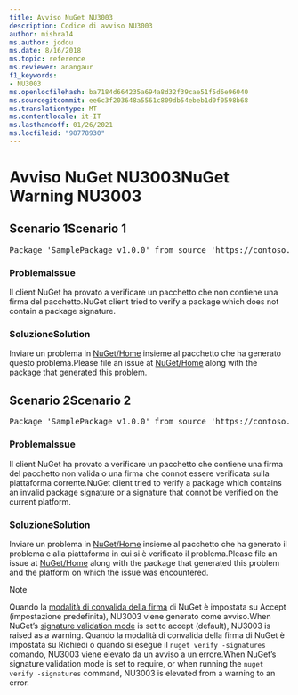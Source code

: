 ```yaml
---
title: Avviso NuGet NU3003
description: Codice di avviso NU3003
author: mishra14
ms.author: jodou
ms.date: 8/16/2018
ms.topic: reference
ms.reviewer: anangaur
f1_keywords:
- NU3003
ms.openlocfilehash: ba7184d664235a694a8d32f39cae51f5d6e96040
ms.sourcegitcommit: ee6c3f203648a5561c809db54ebeb1d0f0598b68
ms.translationtype: MT
ms.contentlocale: it-IT
ms.lasthandoff: 01/26/2021
ms.locfileid: "98778930"
---
```

# <a name="nuget-warning-nu3003"></a><span data-ttu-id="bf262-103">Avviso NuGet NU3003</span><span class="sxs-lookup"><span data-stu-id="bf262-103">NuGet Warning NU3003</span></span>

## <a name="scenario-1"></a><span data-ttu-id="bf262-104">Scenario 1</span><span class="sxs-lookup"><span data-stu-id="bf262-104">Scenario 1</span></span>

<pre>Package 'SamplePackage v1.0.0' from source 'https://contoso.com/index.json': The package is not signed. Unable to verify signature from an unsigned package.</pre>

### <a name="issue"></a><span data-ttu-id="bf262-105">Problema</span><span class="sxs-lookup"><span data-stu-id="bf262-105">Issue</span></span>

<span data-ttu-id="bf262-106">Il client NuGet ha provato a verificare un pacchetto che non contiene una firma del pacchetto.</span><span class="sxs-lookup"><span data-stu-id="bf262-106">NuGet client tried to verify a package which does not contain a package signature.</span></span>


### <a name="solution"></a><span data-ttu-id="bf262-107">Soluzione</span><span class="sxs-lookup"><span data-stu-id="bf262-107">Solution</span></span>

<span data-ttu-id="bf262-108">Inviare un problema in [NuGet/Home](https://github.com/NuGet/Home/issues) insieme al pacchetto che ha generato questo problema.</span><span class="sxs-lookup"><span data-stu-id="bf262-108">Please file an issue at [NuGet/Home](https://github.com/NuGet/Home/issues) along with the package that generated this problem.</span></span>



## <a name="scenario-2"></a><span data-ttu-id="bf262-109">Scenario 2</span><span class="sxs-lookup"><span data-stu-id="bf262-109">Scenario 2</span></span>

<pre>Package 'SamplePackage v1.0.0' from source 'https://contoso.com/index.json': The package signature is invalid or cannot be verified on this platform.</pre>

### <a name="issue"></a><span data-ttu-id="bf262-110">Problema</span><span class="sxs-lookup"><span data-stu-id="bf262-110">Issue</span></span>

<span data-ttu-id="bf262-111">Il client NuGet ha provato a verificare un pacchetto che contiene una firma del pacchetto non valida o una firma che connot essere verificata sulla piattaforma corrente.</span><span class="sxs-lookup"><span data-stu-id="bf262-111">NuGet client tried to verify a package which contains an invalid package signature or a signature that connot be verified on the current platform.</span></span>


### <a name="solution"></a><span data-ttu-id="bf262-112">Soluzione</span><span class="sxs-lookup"><span data-stu-id="bf262-112">Solution</span></span>

<span data-ttu-id="bf262-113">Inviare un problema in [NuGet/Home](https://github.com/NuGet/Home/issues) insieme al pacchetto che ha generato il problema e alla piattaforma in cui si è verificato il problema.</span><span class="sxs-lookup"><span data-stu-id="bf262-113">Please file an issue at [NuGet/Home](https://github.com/NuGet/Home/issues) along with the package that generated this problem and the platform on which the issue was encountered.</span></span>

> [!Note]
> <span data-ttu-id="bf262-114">Quando la [modalità di convalida della firma](../../consume-packages/installing-signed-packages.md#configure-package-signature-requirements) di NuGet è impostata su Accept (impostazione predefinita), NU3003 viene generato come avviso.</span><span class="sxs-lookup"><span data-stu-id="bf262-114">When NuGet’s [signature validation mode](../../consume-packages/installing-signed-packages.md#configure-package-signature-requirements) is set to accept (default), NU3003 is raised as a warning.</span></span> <span data-ttu-id="bf262-115">Quando la modalità di convalida della firma di NuGet è impostata su Richiedi o quando si esegue il `nuget verify -signatures` comando, NU3003 viene elevato da un avviso a un errore.</span><span class="sxs-lookup"><span data-stu-id="bf262-115">When NuGet’s signature validation mode is set to require, or when running the `nuget verify -signatures` command, NU3003 is elevated from a warning to an error.</span></span> 
